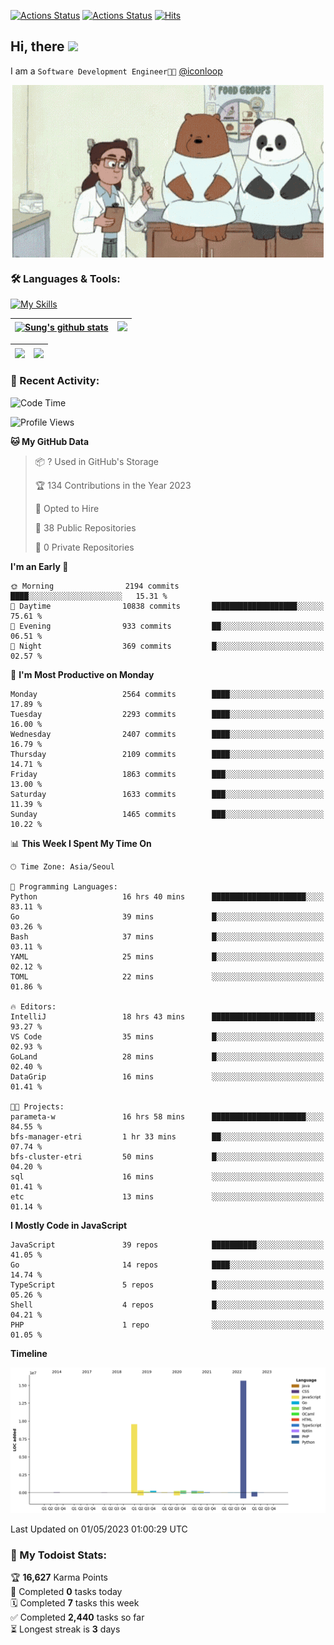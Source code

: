 
[![Actions Status](https://github.com/ddok2/ddok2/workflows/Todoist%20Readme/badge.svg)](https://github.com/ddok2/ddok2/actions)
[![Actions Status](https://github.com/ddok2/ddok2/workflows/wakatime-stats/badge.svg)](https://github.com/ddok2/ddok2/actions)
[![Hits](https://hits.seeyoufarm.com/api/count/incr/badge.svg?url=https%3A%2F%2Fgithub.com%2Fddok2&count_bg=%23FF9595&title_bg=%23555555&icon=github.svg&icon_color=%23FFFFFF&title=hits&edge_flat=false)](https://hits.seeyoufarm.com)

<!-- ![visitors](https://visitor-badge.laobi.icu/badge?page_id=ddok2.ddok2) -->
## Hi, there <img src="https://raw.githubusercontent.com/MartinHeinz/MartinHeinz/master/wave.gif" width="3%">

I am a `Software Development Engineer🧑‍💻` [@iconloop](https://github.com/iconloop)


<p align="center">
    <img align="center" alt="GIF" src="img/debugging.gif" />
</p>


### 🛠 Languages & Tools:

[![My Skills](https://skillicons.dev/icons?i=go,js,ts,py,express,react,svelte,jquery,pug,mongodb,mysql,redis,aws,docker,kubernetes)](https://skillicons.dev)


| <a href="https://github-readme-stats.vercel.app/api?username=ddok2&show_icons=true&include_all_commits=true&count_private=true&theme=buefy&hide_border=true"><img align="center" src="https://github-readme-stats.vercel.app/api?username=ddok2&show_icons=true&include_all_commits=true&count_private=true&theme=buefy&hide_border=true" alt="Sung's github stats" /></a> | <a href="https://github.com/ddok2"><img src="http://github-readme-streak-stats.herokuapp.com?user=ddok2&hide_border=true" /></a> |
| ------------- |------------- |


| <a href="https://github.com/ddok2"><img align="center" src="https://github-readme-stats.vercel.app/api/top-langs/?username=ddok2&theme=buefy&hide=html,css&hide_border=true" /></a> | <a href="https://github.com/ddok2"><img align="center" src="https://activity-graph.herokuapp.com/graph?username=ddok2&theme=github&hide_border=true" height="250" /></a> |
| ------------- |--------------------------------------------------------------------------------------------------------------------------------------------------------------------------|


<!-- <details open>
    <summary>📈 My GitHub Stats</summary>
    <p align="center">
        <a href="https://github.com/ddok2">
            <img align="center" src="https://github-readme-stats.vercel.app/api?username=ddok2&show_icons=true&include_all_commits=true&count_private=true&theme=buefy&hide_border=true" alt="Sung's github stats" />
        </a>
    </p>
</details>
<details>
    <summary>💬 Top Languages</summary>
    <p align="center"> 
        <a href="https://github.com/ddok2">
            <img align="center" src="https://github-readme-stats.vercel.app/api/top-langs/?username=ddok2&layout=compact&theme=buefy&hide=html,css&hide_border=true" />
        </a>
    </p>
</details> -->


### 🌈 Recent Activity:
<!--START_SECTION:waka-->
![Code Time](http://img.shields.io/badge/Code%20Time-2%2C041%20hrs%2051%20mins-blue)

![Profile Views](http://img.shields.io/badge/Profile%20Views-0-blue)

**🐱 My GitHub Data** 

> 📦 ? Used in GitHub's Storage 
 > 
> 🏆 134 Contributions in the Year 2023
 > 
> 💼 Opted to Hire
 > 
> 📜 38 Public Repositories 
 > 
> 🔑 0 Private Repositories 
 > 
**I'm an Early 🐤** 

```text
🌞 Morning                2194 commits        ████░░░░░░░░░░░░░░░░░░░░░   15.31 % 
🌆 Daytime                10838 commits       ███████████████████░░░░░░   75.61 % 
🌃 Evening                933 commits         ██░░░░░░░░░░░░░░░░░░░░░░░   06.51 % 
🌙 Night                  369 commits         █░░░░░░░░░░░░░░░░░░░░░░░░   02.57 % 
```
📅 **I'm Most Productive on Monday** 

```text
Monday                   2564 commits        ████░░░░░░░░░░░░░░░░░░░░░   17.89 % 
Tuesday                  2293 commits        ████░░░░░░░░░░░░░░░░░░░░░   16.00 % 
Wednesday                2407 commits        ████░░░░░░░░░░░░░░░░░░░░░   16.79 % 
Thursday                 2109 commits        ████░░░░░░░░░░░░░░░░░░░░░   14.71 % 
Friday                   1863 commits        ███░░░░░░░░░░░░░░░░░░░░░░   13.00 % 
Saturday                 1633 commits        ███░░░░░░░░░░░░░░░░░░░░░░   11.39 % 
Sunday                   1465 commits        ███░░░░░░░░░░░░░░░░░░░░░░   10.22 % 
```


📊 **This Week I Spent My Time On** 

```text
🕑︎ Time Zone: Asia/Seoul

💬 Programming Languages: 
Python                   16 hrs 40 mins      █████████████████████░░░░   83.11 % 
Go                       39 mins             █░░░░░░░░░░░░░░░░░░░░░░░░   03.26 % 
Bash                     37 mins             █░░░░░░░░░░░░░░░░░░░░░░░░   03.11 % 
YAML                     25 mins             █░░░░░░░░░░░░░░░░░░░░░░░░   02.12 % 
TOML                     22 mins             ░░░░░░░░░░░░░░░░░░░░░░░░░   01.86 % 

🔥 Editors: 
IntelliJ                 18 hrs 43 mins      ███████████████████████░░   93.27 % 
VS Code                  35 mins             █░░░░░░░░░░░░░░░░░░░░░░░░   02.93 % 
GoLand                   28 mins             █░░░░░░░░░░░░░░░░░░░░░░░░   02.40 % 
DataGrip                 16 mins             ░░░░░░░░░░░░░░░░░░░░░░░░░   01.41 % 

🐱‍💻 Projects: 
parameta-w               16 hrs 58 mins      █████████████████████░░░░   84.55 % 
bfs-manager-etri         1 hr 33 mins        ██░░░░░░░░░░░░░░░░░░░░░░░   07.74 % 
bfs-cluster-etri         50 mins             █░░░░░░░░░░░░░░░░░░░░░░░░   04.20 % 
sql                      16 mins             ░░░░░░░░░░░░░░░░░░░░░░░░░   01.41 % 
etc                      13 mins             ░░░░░░░░░░░░░░░░░░░░░░░░░   01.14 % 
```

**I Mostly Code in JavaScript** 

```text
JavaScript               39 repos            ██████████░░░░░░░░░░░░░░░   41.05 % 
Go                       14 repos            ████░░░░░░░░░░░░░░░░░░░░░   14.74 % 
TypeScript               5 repos             █░░░░░░░░░░░░░░░░░░░░░░░░   05.26 % 
Shell                    4 repos             █░░░░░░░░░░░░░░░░░░░░░░░░   04.21 % 
PHP                      1 repo              ░░░░░░░░░░░░░░░░░░░░░░░░░   01.05 % 
```



**Timeline**

![Lines of Code chart](https://raw.githubusercontent.com/ddok2/ddok2/master/assets/bar_graph.png)


 Last Updated on 01/05/2023 01:00:29 UTC
<!--END_SECTION:waka-->

### 🚧 My Todoist Stats:
<!-- TODO-IST:START -->
🏆  **16,627** Karma Points           
🌸  Completed **0** tasks today           
🗓  Completed **7** tasks this week           
✅  Completed **2,440** tasks so far           
⏳  Longest streak is **3** days
<!-- TODO-IST:END -->

